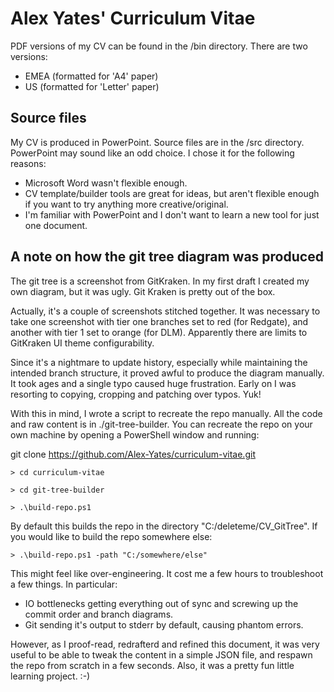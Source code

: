 # Alex Yates' Curriculum Vitae
PDF versions of my CV can be found in the /bin directory. There are two versions:
- EMEA (formatted for 'A4' paper)
- US (formatted for 'Letter' paper)

## Source files
My CV is produced in PowerPoint. Source files are in the /src directory. PowerPoint may sound like an odd choice. I chose it for the following reasons:
- Microsoft Word wasn't flexible enough.
- CV template/builder tools are great for ideas, but aren't flexible enough if you want to try anything more creative/original.
- I'm familiar with PowerPoint and I don't want to learn a new tool for just one document.

## A note on how the git tree diagram was produced
The git tree is a screenshot from GitKraken. In my first draft I created my own diagram, but it was ugly. Git Kraken is pretty out of the box.

Actually, it's a couple of screenshots stitched together. It was necessary to take one screenshot with tier one branches set to red (for Redgate), and another with tier 1 set to orange (for DLM). Apparently there are limits to GitKraken UI theme configurability.

Since it's a nightmare to update history, especially while maintaining the intended branch structure, it proved awful to produce the diagram manually. It took ages and a single typo caused huge frustration. Early on I was resorting to copying, cropping and patching over typos. Yuk!

With this in mind, I wrote a script to recreate the repo manually. All the code and raw content is in ./git-tree-builder. You can recreate the repo on your own machine by opening a PowerShell window and running:

git clone https://github.com/Alex-Yates/curriculum-vitae.git

    > cd curriculum-vitae

    > cd git-tree-builder

    > .\build-repo.ps1

By default this builds the repo in the directory "C:/deleteme/CV_GitTree". If you would like to build the repo somewhere else:

    > .\build-repo.ps1 -path "C:/somewhere/else"

This might feel like over-engineering. It cost me a few hours to troubleshoot a few things. In particular:

- IO bottlenecks getting everything out of sync and screwing up the commit order and branch diagrams.
- Git sending it's output to stderr by default, causing phantom errors.

However, as I proof-read, redrafterd and refined this document, it was very useful to be able to tweak the content in a simple JSON file, and respawn the repo from scratch in a few seconds. Also, it was a pretty fun little learning project. :-)